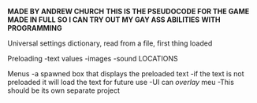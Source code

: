 **MADE BY ANDREW CHURCH**
**THIS IS THE PSEUDOCODE FOR THE GAME**
**MADE IN FULL**
**SO I CAN TRY OUT MY GAY ASS ABILITIES**
**WITH PROGRAMMING**

Universal settings dictionary, read from a file, first thing loaded

Preloading
-text values
-images
-sound LOCATIONS

Menus
-a spawned box that displays the preloaded text
-if the text is not preloaded it will load the text for future use
-UI can *overlay* meu
-This should be its own separate project

